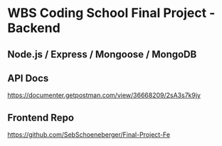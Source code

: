 # WBS Coding School Final Project - Backend

## Node.js / Express / Mongoose / MongoDB 

## API Docs
https://documenter.getpostman.com/view/36668209/2sA3s7k9jy

## Frontend Repo 
https://github.com/SebSchoeneberger/Final-Project-Fe
